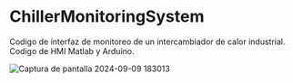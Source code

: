 # ChillerMonitoringSystem
Codigo de interfaz de monitoreo de un intercambiador de calor industrial. 
Codigo de HMI Matlab y Arduino.

![Captura de pantalla 2024-09-09 183013](https://github.com/user-attachments/assets/98b06b21-67c4-4dea-9e16-ea1441383890)
